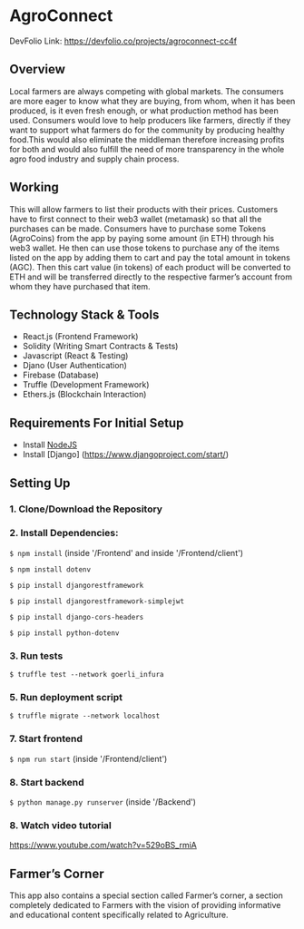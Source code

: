 # AgroConnect
DevFolio Link: https://devfolio.co/projects/agroconnect-cc4f

## Overview

Local farmers are always competing with global markets. The consumers are more eager to know what they are buying, from whom, when it has been produced, is it even fresh enough, or what production method has been used. Consumers would love to help producers like farmers, directly if they want to support what farmers do for the community by producing healthy food.This would also eliminate the middleman therefore increasing profits for both and would also fulfill the need of more transparency in the whole agro food industry and  supply chain process.

## Working

This will allow farmers to list their products with their prices. Customers have to first connect to their web3 wallet (metamask) so that all the purchases can be made. Consumers have to  purchase some Tokens (AgroCoins) from the app by paying some amount (in ETH) through his web3 wallet. He then can use those tokens to purchase any of the items listed on the app by adding them to cart and pay the total amount in tokens (AGC). Then this cart value (in tokens) of each product  will be converted to ETH and will be transferred directly to the respective farmer’s account from whom they have purchased that item.


## Technology Stack & Tools

- React.js (Frontend Framework)
- Solidity (Writing Smart Contracts & Tests)
- Javascript (React & Testing)
- Djano (User Authentication)
- Firebase (Database)
- Truffle (Development Framework)
- Ethers.js (Blockchain Interaction)

## Requirements For Initial Setup
- Install [NodeJS](https://nodejs.org/en/)
- Install [Django] (https://www.djangoproject.com/start/)

## Setting Up
### 1. Clone/Download the Repository

### 2. Install Dependencies:
`$ npm install`  (inside '/Frontend' and inside '/Frontend/client')

`$ npm install dotenv`

`$ pip install djangorestframework`

`$ pip install djangorestframework-simplejwt`

`$ pip install django-cors-headers`

`$ pip install python-dotenv`

### 3. Run tests
`$ truffle test --network goerli_infura`

### 5. Run deployment script
`$ truffle migrate --network localhost`

### 7. Start frontend
`$ npm run start` (inside '/Frontend/client')

### 8. Start backend
`$ python manage.py runserver` (inside '/Backend')

### 8. Watch video tutorial
https://www.youtube.com/watch?v=529oBS_rmiA

## Farmer’s Corner

This app also contains a special section called Farmer’s corner, a section completely dedicated to Farmers with the vision of providing informative and educational content specifically related to Agriculture.
